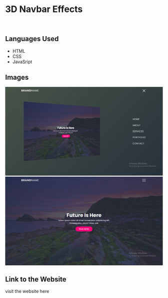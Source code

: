 <h1>3D Navbar Effects</h1>
<br/>
<h2>Languages Used</h2>
<ul>
  <li>HTML</li>
  <li>CSS</li>
  <li>JavaSript</li>
</ul>
<h2>Images</h2>
<img src="./images/Screenshot (412).png" />
<img src="./images/Screenshot (413).png" />
<h2>Link to the Website</h2>
<p>visit the website <a here="https://cranky-stonebraker-9b790c.netlify.app/">here</a></p>
